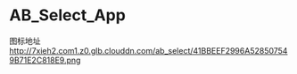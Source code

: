 # AB_Select_App

图标地址 http://7xieh2.com1.z0.glb.clouddn.com/ab_select/41BBEEF2996A528507549B71E2C818E9.png

